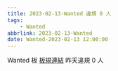 ```yaml
---
title: 2023-02-13-Wanted 違規 0 人
tags:
    - Wanted
abbrlink: 2023-02-13-Wanted
date: Wanted-2023-02-13 12:00:00
---
```

Wanted 板 [板規連結](https://www.ptt.cc/bbs/Wanted/M.1608829773.A.D3B.html)
昨天違規 0 人
